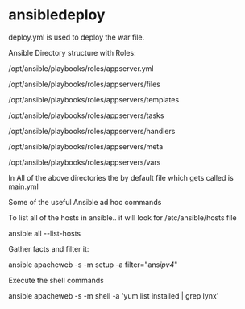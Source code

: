 # ansibledeploy

deploy.yml is used to deploy the war file.


Ansible Directory structure with Roles:

/opt/ansible/playbooks/roles/appserver.yml

/opt/ansible/playbooks/roles/appservers/files

/opt/ansible/playbooks/roles/appservers/templates

/opt/ansible/playbooks/roles/appservers/tasks

/opt/ansible/playbooks/roles/appservers/handlers

/opt/ansible/playbooks/roles/appservers/meta

/opt/ansible/playbooks/roles/appservers/vars

In All of the above directories the by default file which gets called is main.yml


Some of the useful Ansible ad hoc commands

To list all of the hosts in ansible.. it will look for /etc/ansible/hosts file

ansible all --list-hosts

Gather facts and filter it:

ansible apacheweb -s -m setup -a filter="ans*ipv4*"

Execute the shell commands

ansible apacheweb -s -m shell -a 'yum list installed | grep lynx'
